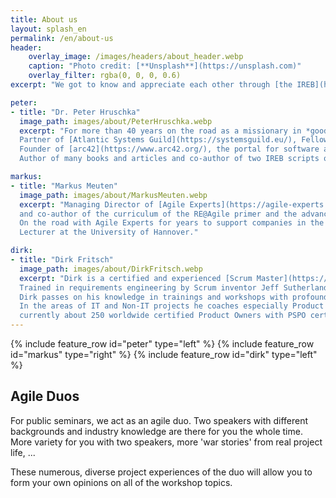 ```yaml
---
title: About us
layout: splash_en
permalink: /en/about-us
header:
    overlay_image: /images/headers/about_header.webp
    caption: "Photo credit: [**Unsplash**](https://unsplash.com)"
    overlay_filter: rgba(0, 0, 0, 0.6)
excerpt: "We got to know and appreciate each other through [the IREB](https://www.ireb.org/de) and have been working together on our heart's matter **'Agile Requirements Engineering '** ever since."

peter:
- title: "Dr. Peter Hruschka"
  image_path: images/about/PeterHruschka.webp
  excerpt: "For more than 40 years on the road as a missionary in *good software and systems engineering*.
  Partner of [Atlantic Systems Guild](https://systemsguild.eu/), Fellow of [Agile Experts](https://agile-experts.ch/),
  Founder of [arc42](https://www.arc42.org/), the portal for software architects and founding member of [IREB](https://www.ireb.org/de).
  Author of many books and articles and co-author of two IREB scripts on requirements modeling and RE@Agile."

markus:
- title: "Markus Meuten"
  image_path: images/about/MarkusMeuten.webp
  excerpt: "Managing Director of [Agile Experts](https://agile-experts.ch/), Product Owner for the IREB project 'RE@Agile'
  and co-author of the curriculum of the RE@Agile primer and the advanced level 'RE@Agile'.
  On the road with Agile Experts for years to support companies in the transition to agile methods.
  Lecturer at the University of Hannover."

dirk:
- title: "Dirk Fritsch"
  image_path: images/about/DirkFritsch.webp
  excerpt: "Dirk is a certified and experienced [Scrum Master](https://www.scrum.org/), Product Owner and Requirements/Demand Specialist.
  Trained in requirements engineering by Scrum inventor Jeff Sutherland and the Atlantic Systems Guild,
  Dirk passes on his knowledge in trainings and workshops with profound technical and practical knowledge.
  In the areas of IT and Non-IT projects he coaches especially Product Owners directly in their practice as one of
  currently about 250 worldwide certified Product Owners with PSPO certification"
---
```


{% include feature_row id="peter" type="left" %}
{% include feature_row id="markus" type="right" %}
{% include feature_row id="dirk" type="left" %}

<div class="framework" markdown="1"> 

## Agile Duos
For public seminars, we act as an agile duo. Two speakers with different backgrounds and industry knowledge are there for you the whole time. More variety for you with two speakers, more 'war stories' from real project life, ...

These numerous, diverse project experiences of the duo will allow you to form your own opinions on all of the workshop topics.

</div>